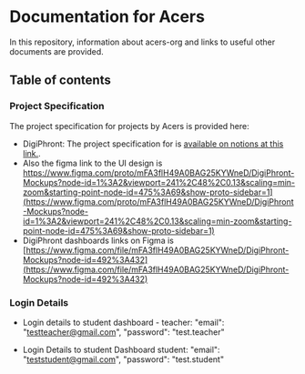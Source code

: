 # Documentation for Acers
In this repository, information about acers-org and links to useful other documents are provided.
## Table of contents


### Project Specification
The project specification for projects by Acers is provided here:

- DigiPhront: The project specification for is [available on notions at this link.](https://www.notion.so/damilola-davids/Product-Brief-DigiPhront-6e19d5fe38104fa3b8ab4a11ac0f26de). 
- Also the figma link to the UI design is https://www.figma.com/proto/mFA3flH49A0BAG25KYWneD/DigiPhront-Mockups?node-id=1%3A2&viewport=241%2C48%2C0.13&scaling=min-zoom&starting-point-node-id=475%3A69&show-proto-sidebar=1](https://www.figma.com/proto/mFA3flH49A0BAG25KYWneD/DigiPhront-Mockups?node-id=1%3A2&viewport=241%2C48%2C0.13&scaling=min-zoom&starting-point-node-id=475%3A69&show-proto-sidebar=1)
- DigiPhront dashboards links on Figma is [https://www.figma.com/file/mFA3flH49A0BAG25KYWneD/DigiPhront-Mockups?node-id=492%3A432](https://www.figma.com/file/mFA3flH49A0BAG25KYWneD/DigiPhront-Mockups?node-id=492%3A432)

### Login Details
- Login details to student dashboard -
teacher: "email": "testteacher@gmail.com",
    "password": "test.teacher"
    
- Login Details to student Dashboard
student: "email": "teststudent@gmail.com",
    "password": "test.student"
